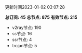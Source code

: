 更新时间2023-01-02 03:07:28

**总订阅: 45**
**总节点: 875**
**有效节点: 215**
- v2ray节点: 190
- ss节点: 16
- ssr节点: 4
- trojan节点: 5

